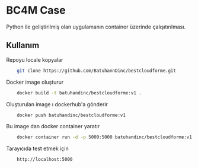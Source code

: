 # BC4M Case

Python ile geliştirilmiş olan uygulamanın container üzerinde çalışıtırılması.

## Kullanım 

Repoyu locale kopyalar

```bash 
    git clone https://github.com/BatuhannDinc/bestcloudforme.git
```

Docker image oluşturur

```bash 
    docker build -t batuhandinc/bestcloudforme:v1 .
```

Oluşturulan image ı dockerhub'a gönderir

```bash 
    docker push batuhandinc/bestcloudforme:v1 
```

Bu image dan docker container yaratır

```bash 
    docker container run -d -p 5000:5000 batuhandinc/bestcloudforme:v1
```

Tarayıcıda test etmek için

```bash 
    http://localhost:5000
```
